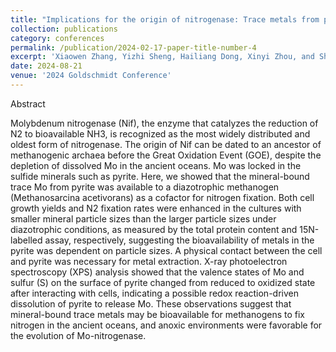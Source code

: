 ```yaml
---
title: "Implications for the origin of nitrogenase: Trace metals from pyrite as cofactors for biological nitrogen fixation"
collection: publications
category: conferences
permalink: /publication/2024-02-17-paper-title-number-4
excerpt: 'Xiaowen Zhang, Yizhi Sheng, Hailiang Dong, Xinyi Zhou, and Shuaidi Wang'
date: 2024-08-21
venue: '2024 Goldschmidt Conference'
---
```

Abstract

Molybdenum nitrogenase (Nif), the enzyme that catalyzes the reduction of N2 to bioavailable NH3, is recognized as the most widely distributed and oldest form of nitrogenase. The origin of Nif can be dated to an ancestor of methanogenic archaea before the Great Oxidation Event (GOE), despite the depletion of dissolved Mo in the ancient oceans. Mo was locked in the sulfide minerals such as pyrite. Here, we showed that the mineral-bound trace Mo from pyrite was available to a diazotrophic methanogen (Methanosarcina acetivorans) as a cofactor for nitrogen fixation. Both cell growth yields and N2 fixation rates were enhanced in the cultures with smaller mineral particle sizes than the larger particle sizes under diazotrophic conditions, as measured by the total protein content and 15N-labelled assay, respectively, suggesting the bioavailability of metals in the pyrite was dependent on particle sizes. A physical contact between the cell and pyrite was necessary for metal extraction. X-ray photoelectron spectroscopy (XPS) analysis showed that the valence states of Mo and sulfur (S) on the surface of pyrite changed from reduced to oxidized state after interacting with cells, indicating a possible redox reaction-driven dissolution of pyrite to release Mo. These observations suggest that mineral-bound trace metals may be bioavailable for methanogens to fix nitrogen in the ancient oceans, and anoxic environments were favorable for the evolution of Mo-nitrogenase.
